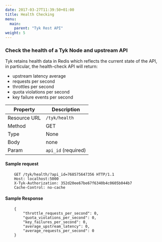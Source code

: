```yaml
---
date: 2017-03-27T11:39:50+01:00
title: Health Checking
menu:
  main:
    parent: "Tyk Rest API"
weight: 5 
---
```


### Check the health of a Tyk Node and upstream API

Tyk retains health data in Redis which reflects the current state of the API, in particular, the health-check API will return:

*   upstream latency average
*   requests per second 
*   throttles per second
*   quota violations per second
*   key failure events per second

| **Property** | **Description**     |
| ------------ | ------------------- |
| Resource URL | `/tyk/health`       |
| Method       | GET                 |
| Type         | None                |
| Body         | none                |
| Param        | `api_id` (required) |

#### Sample request

```
    GET /tyk/health/?api_id=768575647356 HTTP/1.1
    Host: localhost:5000
    X-Tyk-Authorization: 352d20ee67be67f6340b4c0605b044b7
    Cache-Control: no-cache
```

#### Sample Response

```
    {
        "throttle_requests_per_second": 0,
        "quota_violations_per_second": 0,
        "key_failures_per_second": 0,
        "average_upstream_latency": 0,
        "average_requests_per_second": 0
    }
```